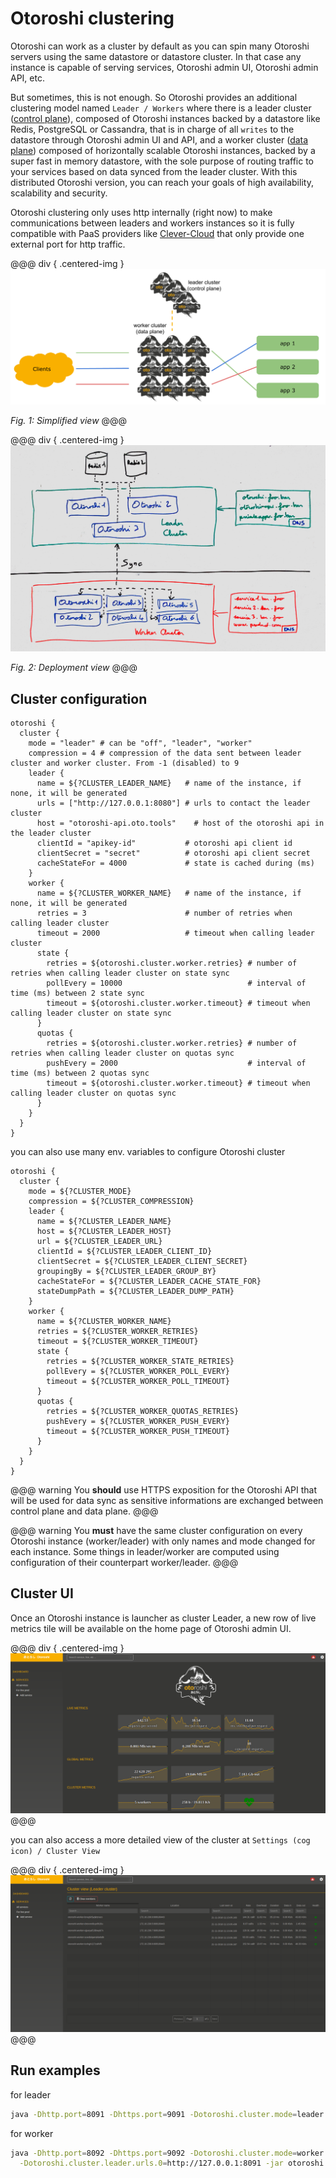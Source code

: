 # Otoroshi clustering

Otoroshi can work as a cluster by default as you can spin many Otoroshi servers using the same datastore or datastore cluster. In that case any instance is capable of serving services, Otoroshi admin UI, Otoroshi admin API, etc.

But sometimes, this is not enough. So Otoroshi provides an additional clustering model named `Leader / Workers` where there is a leader cluster ([control plane](https://en.wikipedia.org/wiki/Control_plane)), composed of Otoroshi instances backed by a datastore like Redis, PostgreSQL or Cassandra, that is in charge of all `writes` to the datastore through Otoroshi admin UI and API, and a worker cluster ([data plane](https://en.wikipedia.org/wiki/Forwarding_plane)) composed of horizontally scalable Otoroshi instances, backed by a super fast in memory datastore, with the sole purpose of routing traffic to your services based on data synced from the leader cluster. With this distributed Otoroshi version, you can reach your goals of high availability, scalability and security.

Otoroshi clustering only uses http internally (right now) to make communications between leaders and workers instances so it is fully compatible with PaaS providers like [Clever-Cloud](https://www.clever-cloud.com/en/) that only provide one external port for http traffic.

@@@ div { .centered-img }
<img src="../img/cluster-6.png" />

*Fig. 1: Simplified view*
@@@

@@@ div { .centered-img }
<img src="../img/cluster-5.jpg" />

*Fig. 2: Deployment view*
@@@

## Cluster configuration

```hocon
otoroshi {
  cluster {
    mode = "leader" # can be "off", "leader", "worker"
    compression = 4 # compression of the data sent between leader cluster and worker cluster. From -1 (disabled) to 9
    leader {
      name = ${?CLUSTER_LEADER_NAME}   # name of the instance, if none, it will be generated
      urls = ["http://127.0.0.1:8080"] # urls to contact the leader cluster
      host = "otoroshi-api.oto.tools"    # host of the otoroshi api in the leader cluster
      clientId = "apikey-id"           # otoroshi api client id
      clientSecret = "secret"          # otoroshi api client secret
      cacheStateFor = 4000             # state is cached during (ms)
    }
    worker {
      name = ${?CLUSTER_WORKER_NAME}   # name of the instance, if none, it will be generated
      retries = 3                      # number of retries when calling leader cluster
      timeout = 2000                   # timeout when calling leader cluster
      state {
        retries = ${otoroshi.cluster.worker.retries} # number of retries when calling leader cluster on state sync
        pollEvery = 10000                            # interval of time (ms) between 2 state sync
        timeout = ${otoroshi.cluster.worker.timeout} # timeout when calling leader cluster on state sync
      }
      quotas {
        retries = ${otoroshi.cluster.worker.retries} # number of retries when calling leader cluster on quotas sync
        pushEvery = 2000                             # interval of time (ms) between 2 quotas sync
        timeout = ${otoroshi.cluster.worker.timeout} # timeout when calling leader cluster on quotas sync
      }
    }
  }
}
```

you can also use many env. variables to configure Otoroshi cluster

```hocon
otoroshi {
  cluster {
    mode = ${?CLUSTER_MODE}
    compression = ${?CLUSTER_COMPRESSION}
    leader {
      name = ${?CLUSTER_LEADER_NAME}
      host = ${?CLUSTER_LEADER_HOST}
      url = ${?CLUSTER_LEADER_URL}
      clientId = ${?CLUSTER_LEADER_CLIENT_ID}
      clientSecret = ${?CLUSTER_LEADER_CLIENT_SECRET}
      groupingBy = ${?CLUSTER_LEADER_GROUP_BY}
      cacheStateFor = ${?CLUSTER_LEADER_CACHE_STATE_FOR}
      stateDumpPath = ${?CLUSTER_LEADER_DUMP_PATH}
    }
    worker {
      name = ${?CLUSTER_WORKER_NAME}
      retries = ${?CLUSTER_WORKER_RETRIES}
      timeout = ${?CLUSTER_WORKER_TIMEOUT}
      state {
        retries = ${?CLUSTER_WORKER_STATE_RETRIES}
        pollEvery = ${?CLUSTER_WORKER_POLL_EVERY}
        timeout = ${?CLUSTER_WORKER_POLL_TIMEOUT}
      }
      quotas {
        retries = ${?CLUSTER_WORKER_QUOTAS_RETRIES}
        pushEvery = ${?CLUSTER_WORKER_PUSH_EVERY}
        timeout = ${?CLUSTER_WORKER_PUSH_TIMEOUT}
      }
    }
  }
}
```

@@@ warning
You **should** use HTTPS exposition for the Otoroshi API that will be used for data sync as sensitive informations are exchanged between control plane and data plane.
@@@

@@@ warning
You **must** have the same cluster configuration on every Otoroshi instance (worker/leader) with only names and mode changed for each instance. Some things in leader/worker are computed using configuration of their counterpart worker/leader.
@@@

## Cluster UI

Once an Otoroshi instance is launcher as cluster Leader, a new row of live metrics tile will be available on the home page of Otoroshi admin UI.

@@@ div { .centered-img }
<img src="../img/cluster-3.png" />
@@@

you can also access a more detailed view of the cluster at `Settings (cog icon) / Cluster View`

@@@ div { .centered-img }
<img src="../img/cluster-4.png" />
@@@

## Run examples

for leader 

```sh
java -Dhttp.port=8091 -Dhttps.port=9091 -Dotoroshi.cluster.mode=leader -jar otoroshi.jar
```

for worker

```sh
java -Dhttp.port=8092 -Dhttps.port=9092 -Dotoroshi.cluster.mode=worker \
  -Dotoroshi.cluster.leader.urls.0=http://127.0.0.1:8091 -jar otoroshi.jar
```
